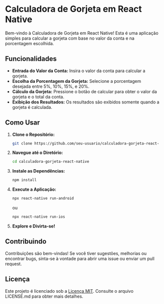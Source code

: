 # Calculadora de Gorjeta em React Native

Bem-vindo à Calculadora de Gorjeta em React Native! Esta é uma aplicação simples para calcular a gorjeta com base no valor da conta e na porcentagem escolhida.

## Funcionalidades

- **Entrada do Valor da Conta:** Insira o valor da conta para calcular a gorjeta.
- **Escolha da Porcentagem da Gorjeta:** Selecione a porcentagem desejada entre 5%, 10%, 15%, e 20%.
- **Cálculo da Gorjeta:** Pressione o botão de calcular para obter o valor da gorjeta e o total da conta.
- **Exibição dos Resultados:** Os resultados são exibidos somente quando a gorjeta é calculada.

## Como Usar

1. **Clone o Repositório:**
   ```bash
   git clone https://github.com/seu-usuario/calculadora-gorjeta-react-native.git
   ```

2. **Navegue até o Diretório:**
   ```bash
   cd calculadora-gorjeta-react-native
   ```

3. **Instale as Dependências:**
   ```bash
   npm install
   ```

4. **Execute a Aplicação:**
   ```bash
   npx react-native run-android
   ```

   ou

   ```bash
   npx react-native run-ios
   ```

5. **Explore e Divirta-se!**

## Contribuindo

Contribuições são bem-vindas! Se você tiver sugestões, melhorias ou encontrar bugs, sinta-se à vontade para abrir uma issue ou enviar um pull request.

## Licença

Este projeto é licenciado sob a [Licença MIT](LICENSE.md). Consulte o arquivo LICENSE.md para obter mais detalhes.
